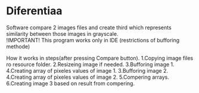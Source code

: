 # Diferentiaa
Software compare 2 images files and create third which represents similarity between those images in grayscale.    
!IMPORTANT! This program works only in IDE (restrictions of bufforing methode)

How it works in steps(after pressing Compare button).
1.Copying image files ro resource folder.
2.Resizeing image if needed.
3.Bufforing image 1.
4.Creating array of pixeles values  of image 1.
3.Bufforing image 2.
4.Creating array of pixeles values  of image 2.
5.Compering arrays.
6.Creating image 3 based on result from compering.

